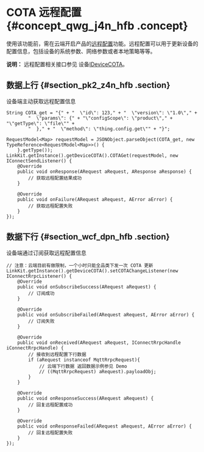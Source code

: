 # COTA 远程配置 {#concept_qwg_j4n_hfb .concept}

使用该功能前，需在云端开启产品的[远程配置](../../../../cn.zh-CN/用户指南/扩展服务/远程配置.md#)功能。远程配置可以用于更新设备的配置信息，包括设备的系统参数、网络参数或者本地策略等等。

**说明：** 远程配置相关接口参见 设备[IDeviceCOTA](http://gaic.alicdn.com/ztms/android-iot-device-sdk-api-reference-v2/html/com/aliyun/alink/dm/api/IDeviceCOTA.html)。

## 数据上行 {#section_pk2_z4n_hfb .section}

设备端主动获取远程配置信息

```
String COTA_get = "{" + "  \"id\": 123," + "  \"version\": \"1.0\"," +
        "  \"params\": {" + "\"configScope\": \"product\"," + "\"getType\": \"file\"" +
        "  }," + "  \"method\": \"thing.config.get\"" + "}";

RequestModel<Map> requestModel = JSONObject.parseObject(COTA_get, new TypeReference<RequestModel<Map>>() {
    }.getType());
LinkKit.getInstance().getDeviceCOTA().COTAGet(requestModel, new IConnectSendListener() {
    @Override
    public void onResponse(ARequest aRequest, AResponse aResponse) {
        // 获取远程配置结果成功
    }

    @Override
    public void onFailure(ARequest aRequest, AError aError) {
        // 获取远程配置失败
    }
});
```

## 数据下行 {#section_wcf_dpn_hfb .section}

设备端通过订阅获取远程配置信息

```
// 注意：云端目前有做限制，一个小时只能全品类下发一次 COTA 更新
LinkKit.getInstance().getDeviceCOTA().setCOTAChangeListener(new IConnectRrpcListener() {
    @Override
    public void onSubscribeSuccess(ARequest aRequest) {
        // 订阅成功
    }

    @Override
    public void onSubscribeFailed(ARequest aRequest, AError aError) {
        // 订阅失败
    }

    @Override
    public void onReceived(ARequest aRequest, IConnectRrpcHandle iConnectRrpcHandle) {
        // 接收到远程配置下行数据    
        if (aRequest instanceof MqttRrpcRequest){
            // 云端下行数据 返回数据示例参见 Demo
            // ((MqttRrpcRequest) aRequest).payloadObj;
        }
    }

    @Override
    public void onResponseSuccess(ARequest aRequest) {
        // 回复远程配置成功
    }

    @Override
    public void onResponseFailed(ARequest aRequest, AError aError) {
        // 回复远程配置失败
    }
});
```

